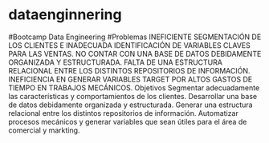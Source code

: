 # dataenginnering
#Bootcamp Data Engineering
#Problemas
INEFICIENTE SEGMENTACIÓN DE LOS CLIENTES E INADECUADA IDENTIFICACIÓN DE VARIABLES CLAVES PARA LAS VENTAS.
NO CONTAR CON UNA BASE DE DATOS DEBIDAMENTE ORGANIZADA Y ESTRUCTURADA.
FALTA DE UNA ESTRUCTURA RELACIONAL ENTRE LOS DISTINTOS REPOSITORIOS DE INFORMACIÓN.
INEFICIENCIA EN GENERAR VARIABLES TARGET POR ALTOS GASTOS DE TIEMPO EN TRABAJOS MECÁNICOS.
Objetivos
Segmentar adecuadamente las características y comportamientos de los clientes.
Desarrollar una base de datos debidamente organizada y estructurada.
Generar una estructura relacional entre los distintos repositorios de información.
Automatizar procesos mecánicos y generar variables que sean útiles para el área de comercial y markting.
